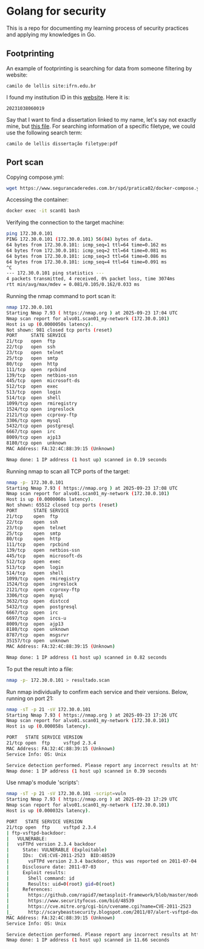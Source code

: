 # Golang for security
This is a repo for documenting my learning process of security practices and applying my knowledges in Go.

## Footprinting
An example of footprinting is searching for data from someone filtering by website:
```
camilo de lellis site:ifrn.edu.br
```

I found my institution ID in this [website](https://portal.ifrn.edu.br/documents/4997/Selecionados_Alimenta%C3%A7%C3%A3o.pdf). Here it is:
```
20231038060019
```

Say that I want to find a dissertation linked to my name, let's say not exactly mine, but [this file](https://saocamilo-sp.br/assets/artigo/bioethikos/78/Art12.pdf). For searching information of a specific filetype, we could use the following search term:
```
camilo de lellis dissertação filetype:pdf
```

## Port scan
Copying compose.yml:
```sh
wget https://www.segurancaderedes.com.br/spd/pratica02/docker-compose.yml
```

Accessing the container:
```sh
docker exec -it scan01 bash
```

Verifying the connection to the target machine:
```sh
ping 172.30.0.101
PING 172.30.0.101 (172.30.0.101) 56(84) bytes of data.
64 bytes from 172.30.0.101: icmp_seq=1 ttl=64 time=0.162 ms
64 bytes from 172.30.0.101: icmp_seq=2 ttl=64 time=0.081 ms
64 bytes from 172.30.0.101: icmp_seq=3 ttl=64 time=0.086 ms
64 bytes from 172.30.0.101: icmp_seq=4 ttl=64 time=0.091 ms
^C
--- 172.30.0.101 ping statistics ---
4 packets transmitted, 4 received, 0% packet loss, time 3074ms
rtt min/avg/max/mdev = 0.081/0.105/0.162/0.033 ms
```

Running the nmap command to port scan it:
```sh
nmap 172.30.0.101
Starting Nmap 7.93 ( https://nmap.org ) at 2025-09-23 17:04 UTC
Nmap scan report for alvo01.scan01_my-network (172.30.0.101)
Host is up (0.0000050s latency).
Not shown: 981 closed tcp ports (reset)
PORT     STATE SERVICE
21/tcp   open  ftp
22/tcp   open  ssh
23/tcp   open  telnet
25/tcp   open  smtp
80/tcp   open  http
111/tcp  open  rpcbind
139/tcp  open  netbios-ssn
445/tcp  open  microsoft-ds
512/tcp  open  exec
513/tcp  open  login
514/tcp  open  shell
1099/tcp open  rmiregistry
1524/tcp open  ingreslock
2121/tcp open  ccproxy-ftp
3306/tcp open  mysql
5432/tcp open  postgresql
6667/tcp open  irc
8009/tcp open  ajp13
8180/tcp open  unknown
MAC Address: FA:32:4C:88:39:15 (Unknown)

Nmap done: 1 IP address (1 host up) scanned in 0.19 seconds
```

Running nmap to scan all TCP ports of the target:
```sh
nmap -p- 172.30.0.101
Starting Nmap 7.93 ( https://nmap.org ) at 2025-09-23 17:08 UTC
Nmap scan report for alvo01.scan01_my-network (172.30.0.101)
Host is up (0.0000060s latency).
Not shown: 65512 closed tcp ports (reset)
PORT      STATE SERVICE
21/tcp    open  ftp
22/tcp    open  ssh
23/tcp    open  telnet
25/tcp    open  smtp
80/tcp    open  http
111/tcp   open  rpcbind
139/tcp   open  netbios-ssn
445/tcp   open  microsoft-ds
512/tcp   open  exec
513/tcp   open  login
514/tcp   open  shell
1099/tcp  open  rmiregistry
1524/tcp  open  ingreslock
2121/tcp  open  ccproxy-ftp
3306/tcp  open  mysql
3632/tcp  open  distccd
5432/tcp  open  postgresql
6667/tcp  open  irc
6697/tcp  open  ircs-u
8009/tcp  open  ajp13
8180/tcp  open  unknown
8787/tcp  open  msgsrvr
35157/tcp open  unknown
MAC Address: FA:32:4C:88:39:15 (Unknown)

Nmap done: 1 IP address (1 host up) scanned in 0.82 seconds
```

To put the result into a file:
```sh
nmap -p- 172.30.0.101 > resultado.scan
```

Run nmap individually to confirm each service and their versions. Below, running on port 21:
```sh
nmap -sT -p 21 -sV 172.30.0.101
Starting Nmap 7.93 ( https://nmap.org ) at 2025-09-23 17:26 UTC
Nmap scan report for alvo01.scan01_my-network (172.30.0.101)
Host is up (0.000058s latency).

PORT   STATE SERVICE VERSION
21/tcp open  ftp     vsftpd 2.3.4
MAC Address: FA:32:4C:88:39:15 (Unknown)
Service Info: OS: Unix

Service detection performed. Please report any incorrect results at https://nmap.org/submit/ .
Nmap done: 1 IP address (1 host up) scanned in 0.39 seconds
```

Use nmap's module 'scripts':
```sh
nmap -sT -p 21 -sV 172.30.0.101 -script=vuln
Starting Nmap 7.93 ( https://nmap.org ) at 2025-09-23 17:29 UTC
Nmap scan report for alvo01.scan01_my-network (172.30.0.101)
Host is up (0.000032s latency).

PORT   STATE SERVICE VERSION
21/tcp open  ftp     vsftpd 2.3.4
| ftp-vsftpd-backdoor: 
|   VULNERABLE:
|   vsFTPd version 2.3.4 backdoor
|     State: VULNERABLE (Exploitable)
|     IDs:  CVE:CVE-2011-2523  BID:48539
|       vsFTPd version 2.3.4 backdoor, this was reported on 2011-07-04.
|     Disclosure date: 2011-07-03
|     Exploit results:
|       Shell command: id
|       Results: uid=0(root) gid=0(root)
|     References:
|       https://github.com/rapid7/metasploit-framework/blob/master/modules/exploits/unix/ftp/vsftpd_234_backdoor.rb
|       https://www.securityfocus.com/bid/48539
|       https://cve.mitre.org/cgi-bin/cvename.cgi?name=CVE-2011-2523
|_      http://scarybeastsecurity.blogspot.com/2011/07/alert-vsftpd-download-backdoored.html
MAC Address: FA:32:4C:88:39:15 (Unknown)
Service Info: OS: Unix

Service detection performed. Please report any incorrect results at https://nmap.org/submit/ .
Nmap done: 1 IP address (1 host up) scanned in 11.66 seconds
```

<!--
## Google Hacking(?)

## Steganography

## Cryptography
-->